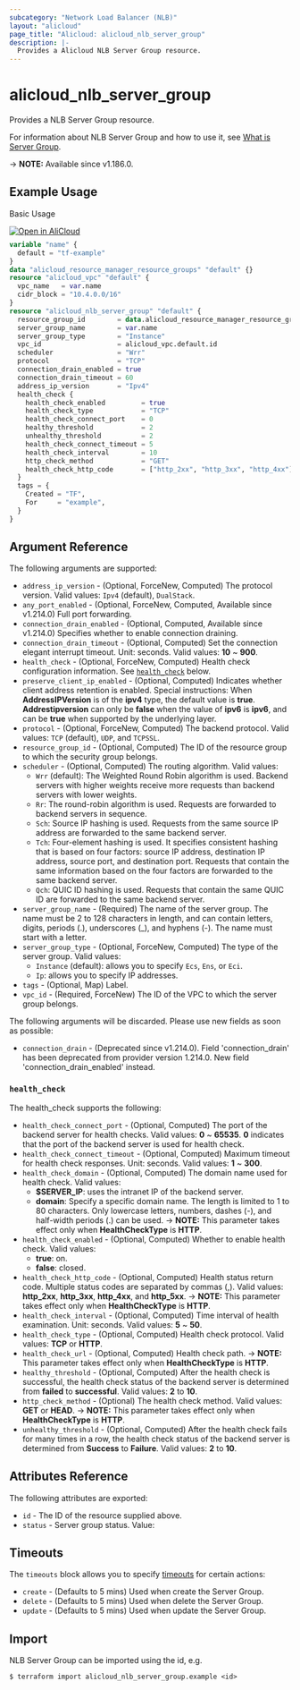 ```yaml
---
subcategory: "Network Load Balancer (NLB)"
layout: "alicloud"
page_title: "Alicloud: alicloud_nlb_server_group"
description: |-
  Provides a Alicloud NLB Server Group resource.
---
```


# alicloud_nlb_server_group

Provides a NLB Server Group resource. 

For information about NLB Server Group and how to use it, see [What is Server Group](https://www.alibabacloud.com/help/en/server-load-balancer/latest/createservergroup-nlb).

-> **NOTE:** Available since v1.186.0.

## Example Usage

Basic Usage

<div style="display: block;margin-bottom: 40px;"><div class="oics-button" style="float: right;position: absolute;margin-bottom: 10px;">
  <a href="https://api.aliyun.com/api-tools/terraform?resource=alicloud_nlb_server_group&exampleId=208efd1e-a7d0-6cb4-1cb9-6ebebde32e91673e4e8b&activeTab=example&spm=docs.r.nlb_server_group.0.208efd1ea7&intl_lang=EN_US" target="_blank">
    <img alt="Open in AliCloud" src="https://img.alicdn.com/imgextra/i1/O1CN01hjjqXv1uYUlY56FyX_!!6000000006049-55-tps-254-36.svg" style="max-height: 44px; max-width: 100%;">
  </a>
</div></div>

```terraform
variable "name" {
  default = "tf-example"
}
data "alicloud_resource_manager_resource_groups" "default" {}
resource "alicloud_vpc" "default" {
  vpc_name   = var.name
  cidr_block = "10.4.0.0/16"
}
resource "alicloud_nlb_server_group" "default" {
  resource_group_id        = data.alicloud_resource_manager_resource_groups.default.ids.0
  server_group_name        = var.name
  server_group_type        = "Instance"
  vpc_id                   = alicloud_vpc.default.id
  scheduler                = "Wrr"
  protocol                 = "TCP"
  connection_drain_enabled = true
  connection_drain_timeout = 60
  address_ip_version       = "Ipv4"
  health_check {
    health_check_enabled         = true
    health_check_type            = "TCP"
    health_check_connect_port    = 0
    healthy_threshold            = 2
    unhealthy_threshold          = 2
    health_check_connect_timeout = 5
    health_check_interval        = 10
    http_check_method            = "GET"
    health_check_http_code       = ["http_2xx", "http_3xx", "http_4xx"]
  }
  tags = {
    Created = "TF",
    For     = "example",
  }
}
```

## Argument Reference

The following arguments are supported:
* `address_ip_version` - (Optional, ForceNew, Computed) The protocol version. Valid values: `Ipv4` (default), `DualStack`.
* `any_port_enabled` - (Optional, ForceNew, Computed, Available since v1.214.0) Full port forwarding.
* `connection_drain_enabled` - (Optional, Computed, Available since v1.214.0) Specifies whether to enable connection draining.
* `connection_drain_timeout` - (Optional, Computed) Set the connection elegant interrupt timeout. Unit: seconds. Valid values: **10** ~ **900**.
* `health_check` - (Optional, ForceNew, Computed) Health check configuration information. See [`health_check`](#health_check) below.
* `preserve_client_ip_enabled` - (Optional, Computed) Indicates whether client address retention is enabled. Special instructions: When **AddressIPVersion** is of the **ipv4** type, the default value is **true**. **Addrestipversion** can only be **false** when the value of **ipv6** is **ipv6**, and can be **true** when supported by the underlying layer.
* `protocol` - (Optional, ForceNew, Computed) The backend protocol. Valid values: `TCP` (default), `UDP`, and `TCPSSL`.
* `resource_group_id` - (Optional, Computed)  The ID of the resource group to which the security group belongs.
* `scheduler` - (Optional, Computed) The routing algorithm. Valid values:
  - `Wrr` (default): The Weighted Round Robin algorithm is used. Backend servers with higher weights receive more requests than backend servers with lower weights.
  - `Rr`: The round-robin algorithm is used. Requests are forwarded to backend servers in sequence.
  - `Sch`: Source IP hashing is used. Requests from the same source IP address are forwarded to the same backend server.
  - `Tch`: Four-element hashing is used. It specifies consistent hashing that is based on four factors: source IP address, destination IP address, source port, and destination port. Requests that contain the same information based on the four factors are forwarded to the same backend server.
  - `Qch`: QUIC ID hashing is used. Requests that contain the same QUIC ID are forwarded to the same backend server.
* `server_group_name` - (Required) The name of the server group. The name must be 2 to 128 characters in length, and can contain letters, digits, periods (.), underscores (_), and hyphens (-). The name must start with a letter.
* `server_group_type` - (Optional, ForceNew, Computed) The type of the server group. Valid values: 
  - `Instance` (default): allows you to specify `Ecs`, `Ens`, or `Eci`.
  - `Ip`: allows you to specify IP addresses.
* `tags` - (Optional, Map) Label.
* `vpc_id` - (Required, ForceNew) The ID of the VPC to which the server group belongs.

The following arguments will be discarded. Please use new fields as soon as possible:
* `connection_drain` - (Deprecated since v1.214.0). Field 'connection_drain' has been deprecated from provider version 1.214.0. New field 'connection_drain_enabled' instead.

### `health_check`

The health_check supports the following:
* `health_check_connect_port` - (Optional, Computed) The port of the backend server for health checks. Valid values: **0** ~ **65535**. **0** indicates that the port of the backend server is used for health check.
* `health_check_connect_timeout` - (Optional, Computed) Maximum timeout for health check responses. Unit: seconds. Valid values: **1** ~ **300**.
* `health_check_domain` - (Optional, Computed) The domain name used for health check. Valid values:
  - **$SERVER_IP**: uses the intranet IP of the backend server.
  - **domain**: Specify a specific domain name. The length is limited to 1 to 80 characters. Only lowercase letters, numbers, dashes (-), and half-width periods (.) can be used.
-> **NOTE:**  This parameter takes effect only when **HealthCheckType** is **HTTP**.
* `health_check_enabled` - (Optional, Computed) Whether to enable health check. Valid values:
  - **true**: on.
  - **false**: closed.
* `health_check_http_code` - (Optional, Computed) Health status return code. Multiple status codes are separated by commas (,). Valid values: **http\_2xx**, **http\_3xx**, **http\_4xx**, and **http\_5xx**.
-> **NOTE:**  This parameter takes effect only when **HealthCheckType** is **HTTP**.
* `health_check_interval` - (Optional, Computed) Time interval of health examination. Unit: seconds.  Valid values: **5** ~ **50**.
* `health_check_type` - (Optional, Computed) Health check protocol. Valid values: **TCP** or **HTTP**.
* `health_check_url` - (Optional, Computed) Health check path.
-> **NOTE:**  This parameter takes effect only when **HealthCheckType** is **HTTP**.
* `healthy_threshold` - (Optional, Computed) After the health check is successful, the health check status of the backend server is determined from **failed** to **successful**.  Valid values: **2** to **10**.
* `http_check_method` - (Optional) The health check method. Valid values: **GET** or **HEAD**.
-> **NOTE:**  This parameter takes effect only when **HealthCheckType** is **HTTP**.
* `unhealthy_threshold` - (Optional, Computed) After the health check fails for many times in a row, the health check status of the backend server is determined from **Success** to **Failure**. Valid values: **2** to **10**.

## Attributes Reference

The following attributes are exported:
* `id` - The ID of the resource supplied above.
* `status` - Server group status. Value:

## Timeouts

The `timeouts` block allows you to specify [timeouts](https://www.terraform.io/docs/configuration-0-11/resources.html#timeouts) for certain actions:
* `create` - (Defaults to 5 mins) Used when create the Server Group.
* `delete` - (Defaults to 5 mins) Used when delete the Server Group.
* `update` - (Defaults to 5 mins) Used when update the Server Group.

## Import

NLB Server Group can be imported using the id, e.g.

```shell
$ terraform import alicloud_nlb_server_group.example <id>
```